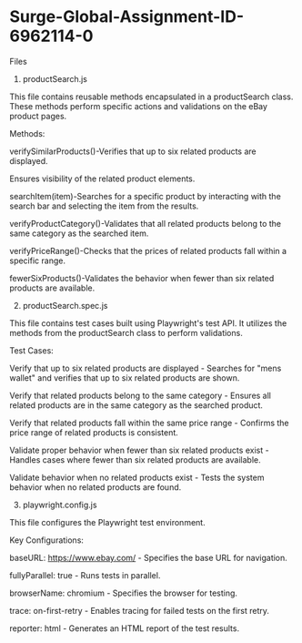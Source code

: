 # Surge-Global-Assignment-ID-6962114-0

Files

1. productSearch.js

This file contains reusable methods encapsulated in a productSearch class. These methods perform specific actions and validations on the eBay product pages.

Methods:

verifySimilarProducts()-Verifies that up to six related products are displayed.

Ensures visibility of the related product elements.

searchItem(item)-Searches for a specific product by interacting with the search bar and selecting the item from the results.

verifyProductCategory()-Validates that all related products belong to the same category as the searched item.

verifyPriceRange()-Checks that the prices of related products fall within a specific range.

fewerSixProducts()-Validates the behavior when fewer than six related products are available.




2. productSearch.spec.js

This file contains test cases built using Playwright's test API. It utilizes the methods from the productSearch class to perform validations.

Test Cases:

Verify that up to six related products are displayed - Searches for "mens wallet" and verifies that up to six related products are shown.

Verify that related products belong to the same category - Ensures all related products are in the same category as the searched product.

Verify that related products fall within the same price range - Confirms the price range of related products is consistent.

Validate proper behavior when fewer than six related products exist - Handles cases where fewer than six related products are available.

Validate behavior when no related products exist - Tests the system behavior when no related products are found.

3. playwright.config.js

This file configures the Playwright test environment.

Key Configurations:

baseURL: https://www.ebay.com/ - Specifies the base URL for navigation.

fullyParallel: true - Runs tests in parallel.

browserName: chromium - Specifies the browser for testing.

trace: on-first-retry - Enables tracing for failed tests on the first retry.

reporter: html - Generates an HTML report of the test results.

